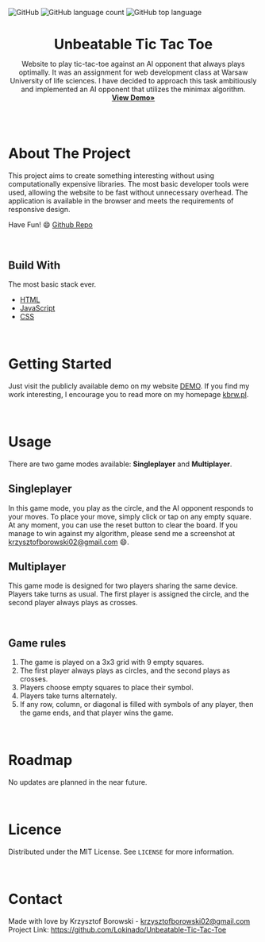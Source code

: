 <!--
+++
author = "Krzysztof Borowski"
title = "Unbeatable Tic Tac Toe"
date = "2024-03-16"
description = "Website to play tic-tac-toe against an AI opponent that always plays optimally"
summary = "Website to play tic-tac-toe against an AI opponent that always plays optimally"
draft="false"
demourl="https://www.kbrw.pl/PWI1/"
tags = [
    "html", 
    "javascript",
    "css",
]
categories = [
    "webdev",
    "assignments"
]
+++
-->

![GitHub](https://img.shields.io/github/license/Lokinado/Unbeatable-Tic-Tac-Toe?style=for-the-badge)
![GitHub language count](https://img.shields.io/github/languages/count/Lokinado/Unbeatable-Tic-Tac-Toe?style=for-the-badge)
![GitHub top language](https://img.shields.io/github/languages/top/Lokinado/Unbeatable-Tic-Tac-Toe?style=for-the-badge)

<p align="center">
    <h1 align="center" style="border-bottom: none; margin-bottom: 0">
        <strong>
            Unbeatable Tic Tac Toe
        </strong>
    </h1>

  <p align="center">
    Website to play tic-tac-toe against an AI opponent that always plays optimally. It was an assignment for web development class at Warsaw University of life sciences. I have decided to approach this task ambitiously and implemented an AI opponent that utilizes the minimax algorithm.
    <br />
    <a href="https://kbrw.pl/PWI1/"><strong>View Demo»</strong></a>
  </p>
</p>

<br><br>

# About The Project
This project aims to create something interesting without using computationally expensive libraries. The most basic developer tools were used, allowing the website to be fast without unnecessary overhead. The application is available in the browser and meets the requirements of responsive design.

Have Fun! 😄
[Github Repo](https://github.com/Lokinado/Unbeatable-Tic-Tac-Toe)

<br>

## Build With
The most basic stack ever.
* [HTML](https://en.wikipedia.org/wiki/HTML)
* [JavaScript](https://en.wikipedia.org/wiki/JavaScript)
* [CSS](https://en.wikipedia.org/wiki/CSS)

<br>

# Getting Started
Just visit the publicly available demo on my website [DEMO](https://kbrw.pl/PWI1/). If you find my work interesting, I encourage you to read more on my homepage [kbrw.pl](https://kbrw.pl/).

<br>

# Usage
There are two game modes available: **Singleplayer** and **Multiplayer**.

## Singleplayer
In this game mode, you play as the circle, and the AI opponent responds to your moves. To place your move, simply click or tap on any empty square. At any moment, you can use the reset button to clear the board. If you manage to win against my algorithm, please send me a screenshot at [krzysztofborowski02@gmail.com](mailto:krzysztofborowski02@gmail.com) 😄.

## Multiplayer
This game mode is designed for two players sharing the same device. Players take turns as usual. The first player is assigned the circle, and the second player always plays as crosses.

<br>

## Game rules
1. The game is played on a 3x3 grid with 9 empty squares.
2. The first player always plays as circles, and the second plays as crosses.
3. Players choose empty squares to place their symbol.
4. Players take turns alternately.
5. If any row, column, or diagonal is filled with symbols of any player, then the game ends, and that player wins the game.

<br>

# Roadmap
No updates are planned in the near future.

<br>

# Licence
Distributed under the MIT License. See `LICENSE` for more information.

<br>

# Contact
Made with love by Krzysztof Borowski - krzysztofborowski02@gmail.com
<br>
Project Link: https://github.com/Lokinado/Unbeatable-Tic-Tac-Toe
